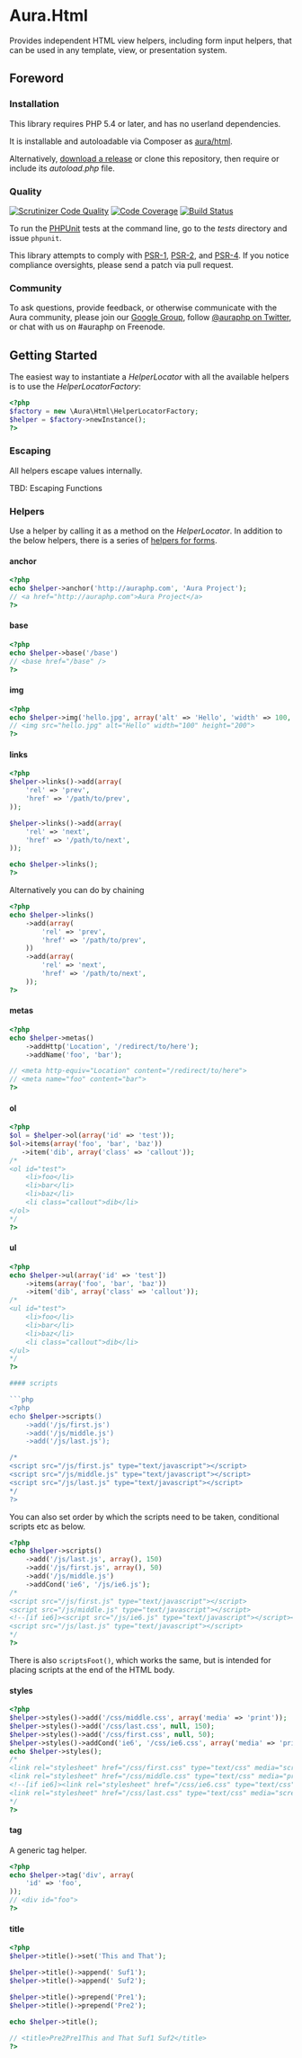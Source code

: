 # Aura.Html

Provides independent HTML view helpers, including form input helpers, that can be used in any template, view, or presentation system.

## Foreword

### Installation

This library requires PHP 5.4 or later, and has no userland dependencies.

It is installable and autoloadable via Composer as [aura/html](https://packagist.org/packages/aura/html).

Alternatively, [download a release](https://github.com/auraphp/Aura.Html/releases) or clone this repository, then require or include its _autoload.php_ file.

### Quality

[![Scrutinizer Code Quality](https://scrutinizer-ci.com/g/auraphp/Aura.Html/badges/quality-score.png?s=7341b8a60405c1fb59deeca9635df0c22dca641e)](https://scrutinizer-ci.com/g/auraphp/Aura.Html/)
[![Code Coverage](https://scrutinizer-ci.com/g/auraphp/Aura.Html/badges/coverage.png?s=5c77a6d485b19a62edcd6da96ee9ed484c753cd0)](https://scrutinizer-ci.com/g/auraphp/Aura.Html/)
[![Build Status](https://travis-ci.org/auraphp/Aura.Html.png?branch=develop-2)](https://travis-ci.org/auraphp/Aura.Html)

To run the [PHPUnit][] tests at the command line, go to the _tests_ directory and issue `phpunit`.

This library attempts to comply with [PSR-1][], [PSR-2][], and [PSR-4][]. If
you notice compliance oversights, please send a patch via pull request.

[PHPUnit]: http://phpunit.de/manual/
[PSR-1]: https://github.com/php-fig/fig-standards/blob/master/accepted/PSR-1-basic-coding-standard.md
[PSR-2]: https://github.com/php-fig/fig-standards/blob/master/accepted/PSR-2-coding-style-guide.md
[PSR-4]: https://github.com/php-fig/fig-standards/blob/master/accepted/PSR-4-autoloader.md

### Community

To ask questions, provide feedback, or otherwise communicate with the Aura community, please join our [Google Group](http://groups.google.com/group/auraphp), follow [@auraphp on Twitter](http://twitter.com/auraphp), or chat with us on #auraphp on Freenode.


## Getting Started

The easiest way to instantiate a _HelperLocator_ with all the available helpers is to use the _HelperLocatorFactory_:

```php
<?php
$factory = new \Aura\Html\HelperLocatorFactory;
$helper = $factory->newInstance();
?>
```

### Escaping

All helpers escape values internally.

TBD: Escaping Functions


### Helpers

Use a helper by calling it as a method on the _HelperLocator_. In addition to
the below helpers, there is a series of [helpers for forms](https://github.com/auraphp/Aura.Html/blob/functions/README-FORMS.md).

#### anchor

```php
<?php
echo $helper->anchor('http://auraphp.com', 'Aura Project');
// <a href="http://auraphp.com">Aura Project</a>
?>
```

#### base

```php
<?php
echo $helper->base('/base')
// <base href="/base" />
?>
```

#### img

```php
<?php
echo $helper->img('hello.jpg', array('alt' => 'Hello', 'width' => 100, 'height' => 200));
// <img src="hello.jpg" alt="Hello" width="100" height="200">
?>
```

#### links 

```php
<?php
$helper->links()->add(array(
    'rel' => 'prev',
    'href' => '/path/to/prev',
));

$helper->links()->add(array(
    'rel' => 'next',
    'href' => '/path/to/next',
));

echo $helper->links();
?>
```

Alternatively you can do by chaining

```php
<?php
echo $helper->links()
    ->add(array(
        'rel' => 'prev',
        'href' => '/path/to/prev',
    ))
    ->add(array(
        'rel' => 'next',
        'href' => '/path/to/next',
    ));
?>
```

#### metas 

```php
<?php
echo $helper->metas()
    ->addHttp('Location', '/redirect/to/here');
    ->addName('foo', 'bar');

// <meta http-equiv="Location" content="/redirect/to/here">
// <meta name="foo" content="bar">
?>
```

#### ol

```php
<?php
$ol = $helper->ol(array('id' => 'test'));
$ol->items(array('foo', 'bar', 'baz'))
   ->item('dib', array('class' => 'callout'));
/*
<ol id="test">
    <li>foo</li>
    <li>bar</li>
    <li>baz</li>
    <li class="callout">dib</li>
</ol>
*/
?>
```

#### ul

```php
<?php
echo $helper->ul(array('id' => 'test'])
    ->items(array('foo', 'bar', 'baz'))
    ->item('dib', array('class' => 'callout'));
/*
<ul id="test">
    <li>foo</li>
    <li>bar</li>
    <li>baz</li>
    <li class="callout">dib</li>
</ul>
*/
?>

#### scripts

```php
<?php
echo $helper->scripts()
    ->add('/js/first.js')
    ->add('/js/middle.js')
    ->add('/js/last.js');

/*
<script src="/js/first.js" type="text/javascript"></script>
<script src="/js/middle.js" type="text/javascript"></script>
<script src="/js/last.js" type="text/javascript"></script>
*/
?>
```

You can also set order by which the scripts need to be taken, conditional scripts etc as below.

```php
<?php
echo $helper->scripts()
    ->add('/js/last.js', array(), 150)
    ->add('/js/first.js', array(), 50)
    ->add('/js/middle.js')
    ->addCond('ie6', '/js/ie6.js');
/*
<script src="/js/first.js" type="text/javascript"></script>
<script src="/js/middle.js" type="text/javascript"></script>
<!--[if ie6]><script src="/js/ie6.js" type="text/javascript"></script><![endif]-->
<script src="/js/last.js" type="text/javascript"></script>
*/
?>
```

There is also `scriptsFoot()`, which works the same, but is intended for placing scripts at the end of the HTML body.


#### styles

```php
<?php
$helper->styles()->add('/css/middle.css', array('media' => 'print'));
$helper->styles()->add('/css/last.css', null, 150);
$helper->styles()->add('/css/first.css', null, 50);
$helper->styles()->addCond('ie6', '/css/ie6.css', array('media' => 'print'));
echo $helper->styles();
/*
<link rel="stylesheet" href="/css/first.css" type="text/css" media="screen" />
<link rel="stylesheet" href="/css/middle.css" type="text/css" media="print" />
<!--[if ie6]><link rel="stylesheet" href="/css/ie6.css" type="text/css" media="print" /><![endif]-->
<link rel="stylesheet" href="/css/last.css" type="text/css" media="screen" />
*/
?>
```

#### tag

A generic tag helper.

```php
<?php
echo $helper->tag('div', array(
    'id' => 'foo',
));
// <div id="foo">
?>
```

#### title

```php
<?php
$helper->title()->set('This and That');

$helper->title()->append(' Suf1');
$helper->title()->append(' Suf2');

$helper->title()->prepend('Pre1');
$helper->title()->prepend('Pre2');
        
echo $helper->title();

// <title>Pre2Pre1This and That Suf1 Suf2</title>
?>
``` 



